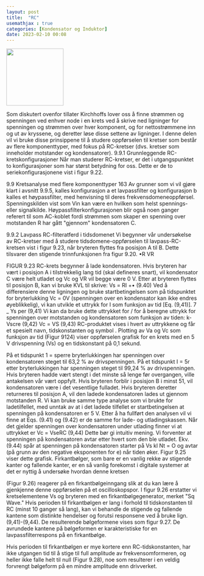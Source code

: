 ```yaml
---
layout: post
title:  "RC"
usemathjax : true
categories: [Kondensator og Induktor]
date: 2023-02-10 00:08
---
```


<div class="centerimg">
<img class="centerimg" src="{{site.baseurl}}/assets/img/RC.svg" height="150px">
</div>


Som diskutert ovenfor tillater Kirchhoffs lover oss å finne strømmen og spenningen ved enhver node i en krets ved å skrive ned ligninger for spenningen og strømmen over hver komponent, og for nettostrømmene inn og ut av kryssene, og deretter løse disse settene av ligninger. I denne delen vil vi bruke disse prinsippene til å studere oppførselen til kretser som består av flere komponenttyper, med fokus på RC-kretser (dvs. kretser som inneholder motstander og kondensatorer).
9.9.1 Grunnleggende RC-kretskonfigurasjoner
Når man studerer RC-kretser, er det i utgangspunktet to konfigurasjoner som har størst betydning for oss. Dette er de to seriekonfigurasjonene vist i figur 9.22.

9.9 Kretsanalyse med flere komponenttyper 163
Av grunner som vi vil gjøre klart i avsnitt 9.9.5, kalles konfigurasjon a et lavpassfilter og konfigurasjon b kalles et høypassfilter, med henvisning til deres frekvensdomeneoppførsel. Spenningskilden vist som Vin kan være en hvilken som helst spennings- eller signalkilde. Høypassfilterkonfigurasjonen blir også noen ganger referert til som AC-koblet fordi strømmen som skaper en spenning over motstanden R har gått "gjennom" kondensatoren C.



9.9.2 Lavpass RC-filteratferd i tidsdomenet
Vi begynner vår undersøkelse av RC-kretser med å studere tidsdomene-oppførselen til lavpass-RC-kretsen vist i figur 9.23, når bryteren flyttes fra posisjon A til B. Dette tilsvarer den stigende trinnfunksjonen fra figur 9.20.
•R VR

FIGUR 9.23
RC-krets begynner å lade kondensatoren.
Hvis bryteren har vært i posisjon A i tilstrekkelig lang tid (skal defineres snart), vil kondensator C være helt utladet og Vc og VR vil begge være 0 V. Etter at bryteren flyttes til posisjon B, kan vi bruke KVL til skrive:
Vs = RI +•
(9.40)
Ved å differensiere denne ligningen og bruke startbetingelsen som på tidspunktet for
bryterlukking Vc = 0V (spenningen over en kondensator kan ikke endres øyeblikkelig), vi
kan utvikle et uttrykk for I som funksjon av tid [Eq. (9,41)].
7 _ Ys
per
(9,41)
Vi kan da bruke dette uttrykket for / for å beregne uttrykk for spenningen over motstanden og kondensatoren som funksjon av tiden:
k- Vscre
(9,42)
Vc = VS
(9,43)
RC-produktet vises i hvert av uttrykkene og får et spesielt navn, tidskonstanten og symbol . Plotting av Va og Vc som funksjon av tid (Figur 9124) viser oppførselen grafisk for en krets med en 5 V drivspenning (Vs) og en tidskonstant på
0,1 sekund.

På et tidspunkt 1 = sperre bryterlukkingen har spenningen over kondensatoren steget til
63,2 % av drivspenningen. På et tidspunkt I = 5r etter bryterlukkingen har spenningen steget
til 99,24 % av drivspenningen. Hvis bryteren hadde vært stengt i det minste så lenge før overgangen, ville antakelsen vår vært oppfylt.
Hvis bryteren forblir i posisjon B i minst 51, vil kondensatoren være i det vesentlige fulladet. Hvis bryteren deretter returneres til posisjon A, vil den ladede kondensatoren lades ut gjennom motstanden R. Vi kan bruke samme type analyse som vi brukte for ladetilfellet, med unntak av at i det ladede tilfellet er startbetingelsen at spenningen på kondensatoren er 5 V. Etter å ha fullført den analysen vil vi finne at Eqs. (9.41) og (9.42) er de samme for lade- og utladingskassen. Når det gjelder spenningen over kondensatoren under utlading finner vi at uttrykket er
Vc = VseRC
(9,44)
Dette bør gi intuitiv mening. Vi forventer at spenningen på kondensatoren avtar etter hvert som den ble utladet. Ekv. (9.44) spår at spenningen på kondensatoren starter på Vs kl
Nt = O og avtar (på grunn av den negative eksponenten for e) når tiden øker. Figur 9.25 viser
dette grafisk.
Firkantbølger, som bare er en vanlig rekke av stigende kanter og fallende kanter, er en så vanlig forekomst i digitale systemer at det er nyttig å undersøke hvordan denne kretsen

(Figur 9.26) reagerer på en firkantbølgeinngang slik at du kan lære å gjenkjenne denne oppførselen på et oscilloskopspor.
I figur 9.26 erstatter vi kretselementene Vs og bryteren med en firkantbølgegenerator, merket "Sq Wave." Hvis perioden til firkantbølgen er lang i forhold til tidskonstanten til RC (minst 10 ganger så lang), kan vi behandle de stigende og fallende kantene som distinkte hendelser og forutsi responsene ved å bruke lign. (9,41)-(9,44). De resulterende bølgeformene vises som figur 9.27. De avrundede kantene på bølgeformen er karakteristiske for en lavpassfilterrespons på en firkantbølge.

Hvis perioden til firkantbølgen er mye kortere enn RC-tidskonstanten, har ikke utgangen tid til å stige til full amplitude av frekvensomformeren, og heller ikke falle helt til null (Figur 9.28), noe som resulterer i en veldig forvrengt bølgeform på en mindre amplitude enn drivverket.